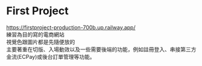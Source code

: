# First Project  
https://firstproject-production-700b.up.railway.app/  
練習為目的寫的電商網站  
視覺色跟圖片都是先隨便放的  
主要著重在切版、入場動效以及一些需要後端的功能，例如註冊登入、串接第三方金流(ECPay)或後台訂單管理等功能。
